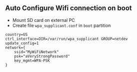 ## Auto Configure Wifi connection on boot
* Mount SD card on external PC
* Create file `wpa_supplicant.conf` in `boot` partition
```
country=US
ctrl_interface=DIR=/var/run/wpa_supplicant GROUP=netdev
update_config=1
network={
	ssid="MyWiFiNetwork"
	psk="aVeryStrongPassword"
	key_mgmt=WPA-PSK
}
```

